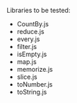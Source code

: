 Libraries to be tested:
  - CountBy.js
  - reduce.js
  - every.js
  - filter.js
  - isEmpty.js
  - map.js
  - memorize.js
  - slice.js
  - toNumber.js
  - toString.js
    
